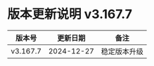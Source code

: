 # 版本更新说明 v3.167.7

| 版本号<br/>   | 更新日期<br/>   | 备注<br/>         |
| ------------- | --------------- | ----------------- |
| v3.167.7<br/> | 2024-12-27<br/> | 稳定版本升级<br/> |

